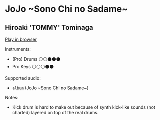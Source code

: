 # JoJo ~Sono Chi no Sadame~

## Hiroaki 'TOMMY' Tominaga


[Play in browser](http://pages.cs.wisc.edu/~tolly/customs/anime-soundtracks/jojo-sono-chi-no-sadame)

Instruments:

  * (Pro) Drums ⚪️⚪️⚫️⚫️⚫️
  * Pro Keys ⚪️⚪️⚪️⚫️⚫️

Supported audio:

  * `album` (JoJo ~Sono Chi no Sadame~)

Notes:

  * Kick drum is hard to make out because of synth kick-like sounds (not charted) layered on top of the real drums.

